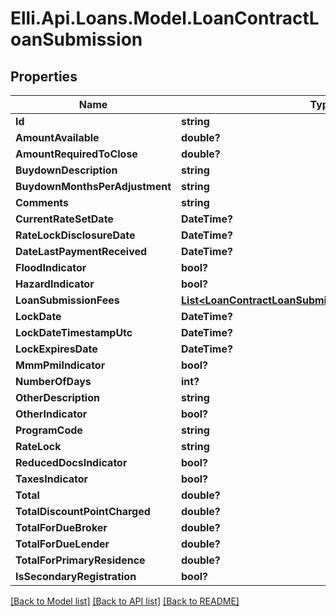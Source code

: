 # Elli.Api.Loans.Model.LoanContractLoanSubmission
## Properties

Name | Type | Description | Notes
------------ | ------------- | ------------- | -------------
**Id** | **string** |  | [optional] 
**AmountAvailable** | **double?** |  | [optional] 
**AmountRequiredToClose** | **double?** |  | [optional] 
**BuydownDescription** | **string** |  | [optional] 
**BuydownMonthsPerAdjustment** | **string** |  | [optional] 
**Comments** | **string** |  | [optional] 
**CurrentRateSetDate** | **DateTime?** |  | [optional] 
**RateLockDisclosureDate** | **DateTime?** |  | [optional] 
**DateLastPaymentReceived** | **DateTime?** |  | [optional] 
**FloodIndicator** | **bool?** |  | [optional] 
**HazardIndicator** | **bool?** |  | [optional] 
**LoanSubmissionFees** | [**List&lt;LoanContractLoanSubmissionLoanSubmissionFees&gt;**](LoanContractLoanSubmissionLoanSubmissionFees.md) |  | [optional] 
**LockDate** | **DateTime?** |  | [optional] 
**LockDateTimestampUtc** | **DateTime?** |  | [optional] 
**LockExpiresDate** | **DateTime?** |  | [optional] 
**MmmPmiIndicator** | **bool?** |  | [optional] 
**NumberOfDays** | **int?** |  | [optional] 
**OtherDescription** | **string** |  | [optional] 
**OtherIndicator** | **bool?** |  | [optional] 
**ProgramCode** | **string** |  | [optional] 
**RateLock** | **string** |  | [optional] 
**ReducedDocsIndicator** | **bool?** |  | [optional] 
**TaxesIndicator** | **bool?** |  | [optional] 
**Total** | **double?** |  | [optional] 
**TotalDiscountPointCharged** | **double?** |  | [optional] 
**TotalForDueBroker** | **double?** |  | [optional] 
**TotalForDueLender** | **double?** |  | [optional] 
**TotalForPrimaryResidence** | **double?** |  | [optional] 
**IsSecondaryRegistration** | **bool?** |  | [optional] 

[[Back to Model list]](../README.md#documentation-for-models) [[Back to API list]](../README.md#documentation-for-api-endpoints) [[Back to README]](../README.md)

